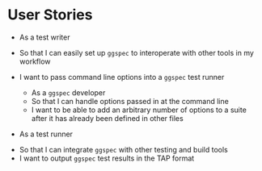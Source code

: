 # User Stories

  + As a test writer
  - So that I can easily set up `ggspec` to interoperate with other
    tools in my workflow
  - I want to pass command line options into a `ggspec` test runner

    + As a `ggspec` developer
    - So that I can handle options passed in at the command line
    - I want to be able to add an arbitrary number of options to a suite
      after it has already been defined in other files

  + As a test runner
  - So that I can integrate `ggspec` with other testing and build tools
  - I want to output `ggspec` test results in the TAP format

